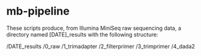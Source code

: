 # mb-pipeline

These scripts  produce, from Illumina MiniSeq raw sequencing data, a directory named [DATE]_results with the following structure:

/DATE_results
  /0_raw
  /1_trimadapter
  /2_filterprimer
  /3_trimprimer
  /4_dada2

